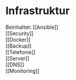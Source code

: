 # Infrastruktur
Beinhaltet:
[[Ansible]]  
[[Security]]  
[[Docker]]  
[[Backup]]  
[[Telefonie]]  
[[Server]]  
[[DNS]]  
[[Monitoring]]